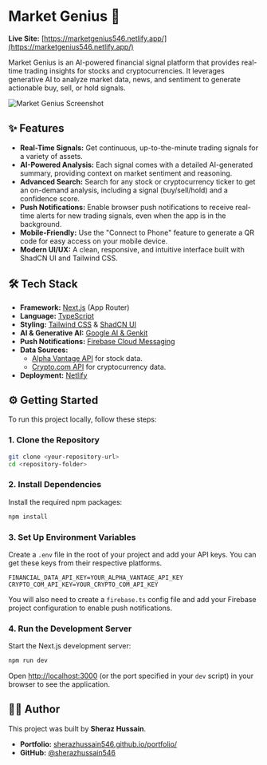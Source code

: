 # Market Genius 🚀

**Live Site:** [https://marketgenius546.netlify.app/](https://marketgenius546.netlify.app/)

Market Genius is an AI-powered financial signal platform that provides real-time trading insights for stocks and cryptocurrencies. It leverages generative AI to analyze market data, news, and sentiment to generate actionable buy, sell, or hold signals.

![Market Genius Screenshot](https://placehold.co/800x400.png)

## ✨ Features

- **Real-Time Signals:** Get continuous, up-to-the-minute trading signals for a variety of assets.
- **AI-Powered Analysis:** Each signal comes with a detailed AI-generated summary, providing context on market sentiment and reasoning.
- **Advanced Search:** Search for any stock or cryptocurrency ticker to get an on-demand analysis, including a signal (buy/sell/hold) and a confidence score.
- **Push Notifications:** Enable browser push notifications to receive real-time alerts for new trading signals, even when the app is in the background.
- **Mobile-Friendly:** Use the "Connect to Phone" feature to generate a QR code for easy access on your mobile device.
- **Modern UI/UX:** A clean, responsive, and intuitive interface built with ShadCN UI and Tailwind CSS.

## 🛠️ Tech Stack

- **Framework:** [Next.js](https://nextjs.org/) (App Router)
- **Language:** [TypeScript](https://www.typescriptlang.org/)
- **Styling:** [Tailwind CSS](https://tailwindcss.com/) & [ShadCN UI](https://ui.shadcn.com/)
- **AI & Generative AI:** [Google AI & Genkit](https://firebase.google.com/docs/genkit)
- **Push Notifications:** [Firebase Cloud Messaging](https://firebase.google.com/docs/cloud-messaging)
- **Data Sources:**
  - [Alpha Vantage API](https://www.alphavantage.co/) for stock data.
  - [Crypto.com API](https://crypto.com/exchange-api) for cryptocurrency data.
- **Deployment:** [Netlify](https://www.netlify.com/)

## ⚙️ Getting Started

To run this project locally, follow these steps:

### 1. Clone the Repository

```bash
git clone <your-repository-url>
cd <repository-folder>
```

### 2. Install Dependencies

Install the required npm packages:

```bash
npm install
```

### 3. Set Up Environment Variables

Create a `.env` file in the root of your project and add your API keys. You can get these keys from their respective platforms.

```.env
FINANCIAL_DATA_API_KEY=YOUR_ALPHA_VANTAGE_API_KEY
CRYPTO_COM_API_KEY=YOUR_CRYPTO_COM_API_KEY
```

You will also need to create a `firebase.ts` config file and add your Firebase project configuration to enable push notifications.

### 4. Run the Development Server

Start the Next.js development server:

```bash
npm run dev
```

Open [http://localhost:3000](http://localhost:3000) (or the port specified in your `dev` script) in your browser to see the application.

## 🧑‍💻 Author

This project was built by **Sheraz Hussain**.

- **Portfolio:** [sherazhussain546.github.io/portfolio/](https://sherazhussain546.github.io/portfolio/)
- **GitHub:** [@sherazhussain546](https://github.com/sherazhussain546)

